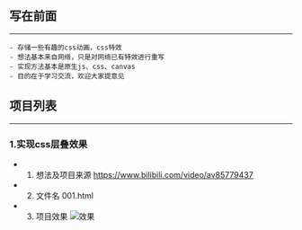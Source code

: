 ## 写在前面
---
    - 存储一些有趣的css动画，css特效
    - 想法基本来自网络，只是对网络已有特效进行重写
    - 实现方法基本是原生js、css、canvas
    - 目的在于学习交流，欢迎大家提意见
## 项目列表
---
### 1.实现css层叠效果
- 1. 想法及项目来源
https://www.bilibili.com/video/av85779437
- 2. 文件名
001.html
- 3. 项目效果
![效果](http://image.qianduan.ltd/001.gif)
